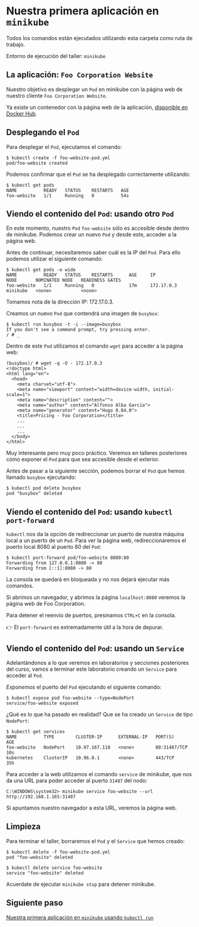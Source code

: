 # Nuestra primera aplicación en `minikube`

Todos los comandos están ejecutados utilizando esta carpeta como ruta de trabajo.

Entorno de ejecución del taller: `minikube`

## La aplicación: `Foo Corporation Website`

Nuestro objetivo es desplegar un `Pod` en minikube con la página web de nuestro
cliente `Foo Corporation Website`.

Ya existe un contenedor con la página web de la aplicación, 
[disponible en Docker Hub](https://hub.docker.com/repository/docker/kubernetescourse/foo-website).

## Desplegando el `Pod`

Para desplegar el `Pod`, ejecutamos el comando:

```shell
$ kubectl create -f foo-website-pod.yml
pod/foo-website created
```

Podemos confirmar que el `Pod` se ha desplegado correctamente utilizando:

```shell
$ kubectl get pods
NAME          READY   STATUS    RESTARTS   AGE
foo-website   1/1     Running   0          54s
```

## Viendo el contenido del `Pod`: usando otro `Pod`

En este momento, nuestro `Pod` `foo-website` sólo es accesible desde dentro de minikube.
Podemos crear un nuevo `Pod` y desde este, acceder a la página web.

Antes de continuar, necesitaremos saber cuál es la IP del `Pod`. Para ello podemos utilizar
el siguiente comando:

```shell
$ kubectl get pods -o wide
NAME          READY   STATUS    RESTARTS      AGE     IP           NODE       NOMINATED NODE   READINESS GATES
foo-website   1/1     Running   0             17m     172.17.0.3   minikube   <none>           <none>
```
Tomamos nota de la dirección IP: 172.17.0.3.

Creamos un nuevo `Pod` que contendrá una imagen de `busybox`:

```text
$ kubectl run busybox -t -i --image=busybox
If you don't see a command prompt, try pressing enter.
/ # _
```

Dentro de este `Pod` utilizamos el comando `wget` para acceder a la página web:

```text
(busybox)/ # wget -q -O - 172.17.0.3
<!doctype html>
<html lang="en">
  <head>
    <meta charset="utf-8">
    <meta name="viewport" content="width=device-width, initial-scale=1">
    <meta name="description" content="">
    <meta name="author" content="Alfonso Alba García">
    <meta name="generator" content="Hugo 0.84.0">
    <title>Pricing - Foo Corporation</title>
    ...
    ...
    ...
  </body>
</html> 
```

Muy interesante pero muy poco práctico. Veremos en talleres posteriores cómo
exponer el `Pod` para que sea accesible desde el exterior.

Antes de pasar a la siguiente sección, podemos borrar el `Pod` que hemos llamado
`busybox` ejecutando:

```shell
$ kubectl pod delete busybox
pod "busybox" deleted
```


## Viendo el contenido del `Pod`: usando `kubectl port-forward`

`kubectl` nos da la opción de redireccionar un puerto de nuestra máquina local
a un puerto de un `Pod`. Para ver la página web, redireccionaremos el puerto local
8080 al puerto 80 del `Pod`:

```shell
$ kubectl port-forward pod/foo-website 8080:80
Forwarding from 127.0.0.1:8080 -> 80
Forwarding from [::1]:8080 -> 80
```

La consola se quedará en bloqueada y no nos dejará ejecutar más comandos.

Si abrimos un navegador, y abrimos la página `localhost:8080` veremos la página
web de Foo Corporation.

Para detener el reenvío de puertos, presinamos `CTRL+C` en la consola.

👉 El `port-forward` es extremadamente útil a la hora de depurar.

## Viendo el contenido del `Pod`: usando un `Service`

Adelantándonos a lo que veremos en laboratorios y secciones posteriores del curso, vamos 
a terminar este laboratorio creando un `Service` para acceder al `Pod`.

_Exponemos_ el puerto del `Pod` ejecutando el siguiente comando:

```shell
$ kubectl expose pod foo-website --type=NodePort
service/foo-website exposed
```

¿Qué es lo que ha pasado en realidad? Que se ha creado un `Service` de tipo `NodePort`:

```shell
$ kubectl get services
NAME          TYPE        CLUSTER-IP      EXTERNAL-IP   PORT(S)        AGE
foo-website   NodePort    10.97.167.118   <none>        80:31487/TCP   10s
kubernetes    ClusterIP   10.96.0.1       <none>        443/TCP        35h
```

Para acceder a la web utilizamos el comando `service` de minikube, que nos da una URL
para poder acceder al puerto `31487` del nodo:

```shell
C:\WINDOWS\system32> minikube service foo-website --url
http://192.168.1.165:31487
```

Si apuntamos nuestro navegador a esta URL, veremos la página web.

## Limpieza

Para terminar el taller, borraremos el `Pod` y el `Service` que hemos creado:

```shell
$ kubectl delete -f foo-website-pod.yml
pod "foo-website" deleted

$ kubectl delete service foo-website
service "foo-website" deleted
```

Acuerdate de ejecutar `minikube stop` para detener minikube.

## Siguiente paso

[Nuestra primera aplicación en `minikube` usando `kubectl run`](../minikube_and_kubectl_run/README_es.md)